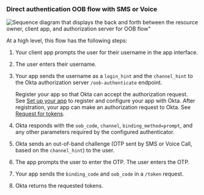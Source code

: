 ### Direct authentication OOB flow with SMS or Voice

<div class="three-quarter">

![Sequence diagram that displays the back and forth between the resource owner, client app, and authorization server for OOB flow"](/img/authorization/oauth-oob-phone-grant-flow.png)

</div>

<!-- Source for image. Generated using http://www.plantuml.com/plantuml/uml/ soure image: https://www.figma.com/file/YH5Zhzp66kGCglrXQUag2E/%F0%9F%93%8A-Updated-Diagrams-for-Dev-Docs?type=design&node-id=4423-1663&mode=design&t=tmSDoNn4DWZE7fPO-11
@startuml

skinparam monochrome true
actor "User" as user
participant "Client App (Your app)" as client
participant "Authorization Server (Okta) " as okta

autonumber "<b>#."
client <-> user: Prompts user for username, and user enters username
client -> okta: Sends `/oob-authenticate` request with `channel_hint`
okta -> client: Responds with `oob_code`, `channel`, `binding_method`
okta -> user: Sends out-of-band challenge
client -> user: Prompts user to enter OTP, and user enters OTP
client -> okta: Sends `binding_code`, `oob_code` in `/token` request
okta -> client: Responds with requested tokens
@enduml
-->

At a high level, this flow has the following steps:

1. Your client app prompts the user for their username in the app interface.
1. The user enters their username.
1. Your app sends the username as a `login_hint` and the `channel_hint` to the Okta authorization server `/oob-authenticate` endpoint.

    Register your app so that Okta can accept the authorization request. See [Set up your app](#set-up-your-app) to register and configure your app with Okta. After registration, your app can make an authorization request to Okta. See [Request for tokens](#request-for-tokens).

1. Okta responds with the `oob_code`, `channel`, `binding_method=prompt`, and any other parameters required by the configured authenticator.
1. Okta sends an out-of-band challenge (OTP sent by SMS or Voice Call, based on the `channel_hint`) to the user.
1. The app prompts the user to enter the OTP. The user enters the OTP.
1. Your app sends the `binding_code` and `oob_code` in a `/token` request.
1. Okta returns the requested tokens.
